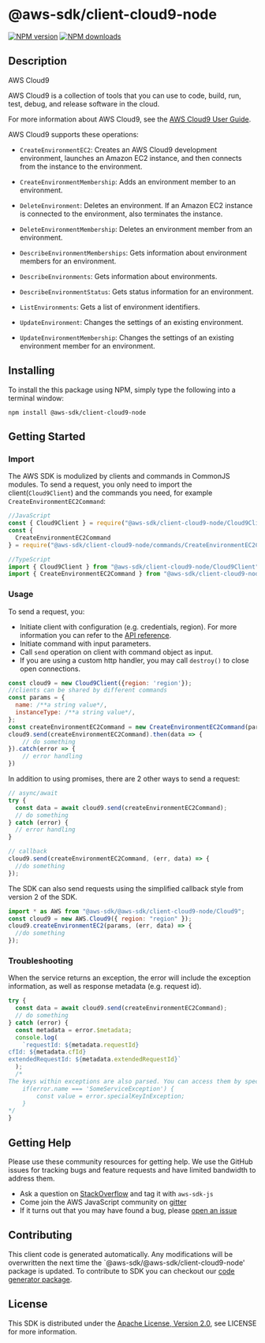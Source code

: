# @aws-sdk/client-cloud9-node

[![NPM version](https://img.shields.io/npm/v/@aws-sdk/client-cloud9-node/preview.svg)](https://www.npmjs.com/package/@aws-sdk/client-cloud9-node)
[![NPM downloads](https://img.shields.io/npm/dm/@aws-sdk/client-cloud9-node.svg)](https://www.npmjs.com/package/@aws-sdk/client-cloud9-node)

## Description

<fullname>AWS Cloud9</fullname> <p>AWS Cloud9 is a collection of tools that you can use to code, build, run, test, debug, and release software in the cloud.</p> <p>For more information about AWS Cloud9, see the <a href="https://docs.aws.amazon.com/cloud9/latest/user-guide">AWS Cloud9 User Guide</a>.</p> <p>AWS Cloud9 supports these operations:</p> <ul> <li> <p> <code>CreateEnvironmentEC2</code>: Creates an AWS Cloud9 development environment, launches an Amazon EC2 instance, and then connects from the instance to the environment.</p> </li> <li> <p> <code>CreateEnvironmentMembership</code>: Adds an environment member to an environment.</p> </li> <li> <p> <code>DeleteEnvironment</code>: Deletes an environment. If an Amazon EC2 instance is connected to the environment, also terminates the instance.</p> </li> <li> <p> <code>DeleteEnvironmentMembership</code>: Deletes an environment member from an environment.</p> </li> <li> <p> <code>DescribeEnvironmentMemberships</code>: Gets information about environment members for an environment.</p> </li> <li> <p> <code>DescribeEnvironments</code>: Gets information about environments.</p> </li> <li> <p> <code>DescribeEnvironmentStatus</code>: Gets status information for an environment.</p> </li> <li> <p> <code>ListEnvironments</code>: Gets a list of environment identifiers.</p> </li> <li> <p> <code>UpdateEnvironment</code>: Changes the settings of an existing environment.</p> </li> <li> <p> <code>UpdateEnvironmentMembership</code>: Changes the settings of an existing environment member for an environment.</p> </li> </ul>

## Installing

To install the this package using NPM, simply type the following into a terminal window:

```
npm install @aws-sdk/client-cloud9-node
```

## Getting Started

### Import

The AWS SDK is modulized by clients and commands in CommonJS modules. To send a request, you only need to import the client(`Cloud9Client`) and the commands you need, for example `CreateEnvironmentEC2Command`:

```javascript
//JavaScript
const { Cloud9Client } = require("@aws-sdk/client-cloud9-node/Cloud9Client");
const {
  CreateEnvironmentEC2Command
} = require("@aws-sdk/client-cloud9-node/commands/CreateEnvironmentEC2Command");
```

```javascript
//TypeScript
import { Cloud9Client } from "@aws-sdk/client-cloud9-node/Cloud9Client";
import { CreateEnvironmentEC2Command } from "@aws-sdk/client-cloud9-node/commands/CreateEnvironmentEC2Command";
```

### Usage

To send a request, you:

- Initiate client with configuration (e.g. credentials, region). For more information you can refer to the [API reference][].
- Initiate command with input parameters.
- Call `send` operation on client with command object as input.
- If you are using a custom http handler, you may call `destroy()` to close open connections.

```javascript
const cloud9 = new Cloud9Client({region: 'region'});
//clients can be shared by different commands
const params = {
  name: /**a string value*/,
  instanceType: /**a string value*/,
};
const createEnvironmentEC2Command = new CreateEnvironmentEC2Command(params);
cloud9.send(createEnvironmentEC2Command).then(data => {
    // do something
}).catch(error => {
    // error handling
})
```

In addition to using promises, there are 2 other ways to send a request:

```javascript
// async/await
try {
  const data = await cloud9.send(createEnvironmentEC2Command);
  // do something
} catch (error) {
  // error handling
}
```

```javascript
// callback
cloud9.send(createEnvironmentEC2Command, (err, data) => {
  //do something
});
```

The SDK can also send requests using the simplified callback style from version 2 of the SDK.

```javascript
import * as AWS from "@aws-sdk/@aws-sdk/client-cloud9-node/Cloud9";
const cloud9 = new AWS.Cloud9({ region: "region" });
cloud9.createEnvironmentEC2(params, (err, data) => {
  //do something
});
```

### Troubleshooting

When the service returns an exception, the error will include the exception information, as well as response metadata (e.g. request id).

```javascript
try {
  const data = await cloud9.send(createEnvironmentEC2Command);
  // do something
} catch (error) {
  const metadata = error.$metadata;
  console.log(
    `requestId: ${metadata.requestId}
cfId: ${metadata.cfId}
extendedRequestId: ${metadata.extendedRequestId}`
  );
  /*
The keys within exceptions are also parsed. You can access them by specifying exception names:
    if(error.name === 'SomeServiceException') {
        const value = error.specialKeyInException;
    }
*/
}
```

## Getting Help

Please use these community resources for getting help. We use the GitHub issues for tracking bugs and feature requests and have limited bandwidth to address them.

- Ask a question on [StackOverflow](https://stackoverflow.com/questions/tagged/aws-sdk-js) and tag it with `aws-sdk-js`
- Come join the AWS JavaScript community on [gitter](https://gitter.im/aws/aws-sdk-js-v3)
- If it turns out that you may have found a bug, please [open an issue](https://github.com/aws/aws-sdk-js-v3/issues)

## Contributing

This client code is generated automatically. Any modifications will be overwritten the next time the `@aws-sdk/@aws-sdk/client-cloud9-node' package is updated. To contribute to SDK you can checkout our [code generator package][].

## License

This SDK is distributed under the
[Apache License, Version 2.0](http://www.apache.org/licenses/LICENSE-2.0),
see LICENSE for more information.

[code generator package]: https://github.com/aws/aws-sdk-js-v3/tree/master/packages/service-types-generator
[api reference]: https://docs.aws.amazon.com/AWSJavaScriptSDK/latest/
